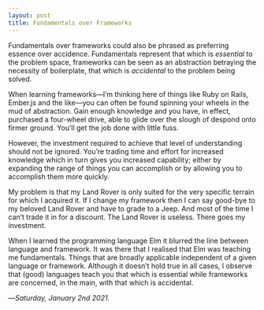 ```yaml
---
layout: post
title: Fundamentals over Frameworks
---
```


Fundamentals over frameworks could also be phrased as preferring essence over accidence. Fundamentals represent that which is _essential_ to the problem space, frameworks can be seen as an abstraction betraying the necessity of boilerplate, that which is _accidental_ to the problem being solved.

When learning frameworks—I’m thinking here of things like Ruby on Rails, Ember.js and the like—you can often be found spinning your wheels in the mud of abstraction. Gain enough knowledge and you have, in effect, purchased a four-wheel drive, able to glide over the slough of despond onto firmer ground. You’ll get the job done with little fuss.

However, the investment required to achieve that level of understanding should not be ignored. You’re trading time and effort for increased knowledge which in turn gives you increased capability; either by expanding the range of things you can accomplish or by allowing you to accomplish them more quickly.

My problem is that my Land Rover is only suited for the very specific terrain for which I acquired it. If I change my framework then I can say good-bye to my beloved Land Rover and have to grade to a Jeep. And most of the time I can’t trade it in for a discount. The Land Rover is useless. There goes my investment.

When I learned the programming language Elm it blurred the line between language and framework. It was there that I realised that Elm was teaching me fundamentals. Things that are broadly applicable independent of a given language or framework. Although it doesn’t hold true in all cases, I observe that (good) languages teach you that which is essential while frameworks are concerned, in the main, with that which is accidental.

—*Saturday, January 2nd 2021.*
